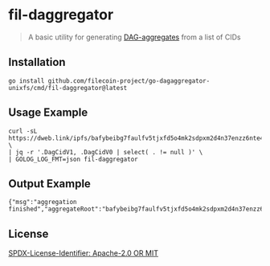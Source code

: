 fil-daggregator
=======================

> A basic utility for generating [DAG-aggregates](https://pkg.go.dev/github.com/filecoin-project/go-dagaggregator-unixfs#readme-typical-use-case) from a list of CIDs

## Installation

```
go install github.com/filecoin-project/go-dagaggregator-unixfs/cmd/fil-daggregator@latest
```

## Usage Example

```
curl -sL https://dweb.link/ipfs/bafybeibg7faulfv5tjxfd5o4mk2sdpxm2d4n37enzz6nte46lkz46uqhk4/@AggregateManifest.ndjson \
| jq -r '.DagCidV1, .DagCidV0 | select( . != null )' \
| GOLOG_LOG_FMT=json fil-daggregator
```

## Output Example

```
{"msg":"aggregation finished","aggregateRoot":"bafybeibg7faulfv5tjxfd5o4mk2sdpxm2d4n37enzz6nte46lkz46uqhk4","totalEntries":4}
```

## License
[SPDX-License-Identifier: Apache-2.0 OR MIT](../../LICENSE.md)
